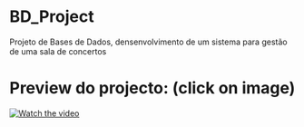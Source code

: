 # BD_Project
Projeto de Bases de Dados, densenvolvimento de um sistema para gestão de 
uma sala de concertos

# Preview do projecto: (click on image)
[![Watch the video](https://img.youtube.com/vi/dm-Stf5AznQ/maxresdefault.jpg)](https://youtu.be/dm-Stf5AznQ)
